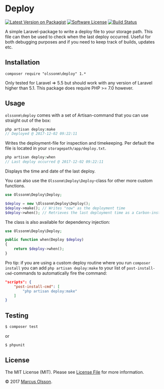 # Deploy

[![Latest Version on Packagist][ico-version]][link-packagist]
[![Software License][ico-license]](LICENSE.md)
[![Build Status][ico-travis]][link-travis]

A simple Laravel-package to write a deploy file to your storage path. This file can then be used to check when the last deploy occurred. Useful for both debugging purposes and if you need to keep track of builds, updates etc.

## Installation

```
composer require "olssonm\deploy" 1.*
```

Only tested for Laravel => 5.5 but should work with any version of Laravel higher than 5.1. This package does require PHP >= 7.0 however.

## Usage

`olssonm\deploy` comes with a set of Artisan-command that you can use straight out of the box:

```php
php artisan deploy:make
// Deployed @ 2017-12-02 09:22:11
```

Writes the deployment-file for inspection and timekeeping. Per default the file is located in your `storagepath/app/deploy.txt`.

```php
php artisan deploy:when
// Last deploy occurred @ 2017-12-02 09:22:11
```

Displays the time and date of the last deploy.

You can also use the `Olssonm\Deploy\Deploy`-class for other more custom functions.

```php
use Olssonm\Deploy\Deploy;

$deploy = new \Olssonm\Deploy\Deploy();
$deploy->make(); // Writes "now" as the deployment time
$deploy->when(); // Retrieves the last deployment time as a Carbon-instance
```

The class is also available for dependency injection:

```php
use Olssonm\Deploy\Deploy;

public function when(Deploy $deploy)
{
    return $deploy->when();
}
```

Pro tip: if you are using a custom deploy routine where you run `composer install` you can add `php artisan deploy:make` to your list of `post-install-cmd`-commands to automatically fire the command:

```json
"scripts": {
    "post-install-cmd": [
        "php artisan deploy:make"
    ]
}
```

## Testing

``` bash
$ composer test
```

or

``` bash
$ phpunit
```

## License

The MIT License (MIT). Please see [License File](LICENSE.md) for more information.

© 2017 [Marcus Olsson](https://marcusolsson.me).

[ico-version]: https://img.shields.io/packagist/v/olssonm/deploy.svg?style=flat-square
[ico-license]: https://img.shields.io/badge/license-MIT-brightgreen.svg?style=flat-square
[ico-travis]: https://img.shields.io/travis/olssonm/deploy/master.svg?style=flat-square
[link-packagist]: https://packagist.org/packages/olssonm/deploy
[link-travis]: https://travis-ci.org/olssonm/deploy
